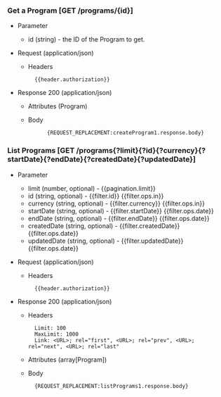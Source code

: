 ### Get a Program [GET /programs/{id}]

+ Parameter
    + id (string) - the ID of the Program to get.

+ Request (application/json)
    + Headers
    
            {{header.authorization}}

+ Response 200 (application/json)
    + Attributes (Program)

    + Body

                {REQUEST_REPLACEMENT:createProgram1.response.body}

### List Programs [GET /programs{?limit}{?id}{?currency}{?startDate}{?endDate}{?createdDate}{?updatedDate}]
        
+ Parameter
    + limit (number, optional) - {{pagination.limit}}
    + id (string, optional) - {{filter.id}} {{filter.ops.in}}
    + currency (string, optional) - {{filter.currency}} {{filter.ops.in}}
    + startDate (string, optional) - {{filter.startDate}} {{filter.ops.date}}
    + endDate (string, optional) - {{filter.endDate}} {{filter.ops.date}}
    + createdDate (string, optional) - {{filter.createdDate}} {{filter.ops.date}}
    + updatedDate (string, optional) - {{filter.updatedDate}} {{filter.ops.date}}

+ Request (application/json)
    + Headers
    
            {{header.authorization}}
    
+ Response 200 (application/json)
    + Headers
        
            Limit: 100
            MaxLimit: 1000
            Link: <URL>; rel="first", <URL>; rel="prev", <URL>; rel="next", <URL>; rel="last"
        
    + Attributes (array[Program])

    + Body

            {REQUEST_REPLACEMENT:listPrograms1.response.body}
